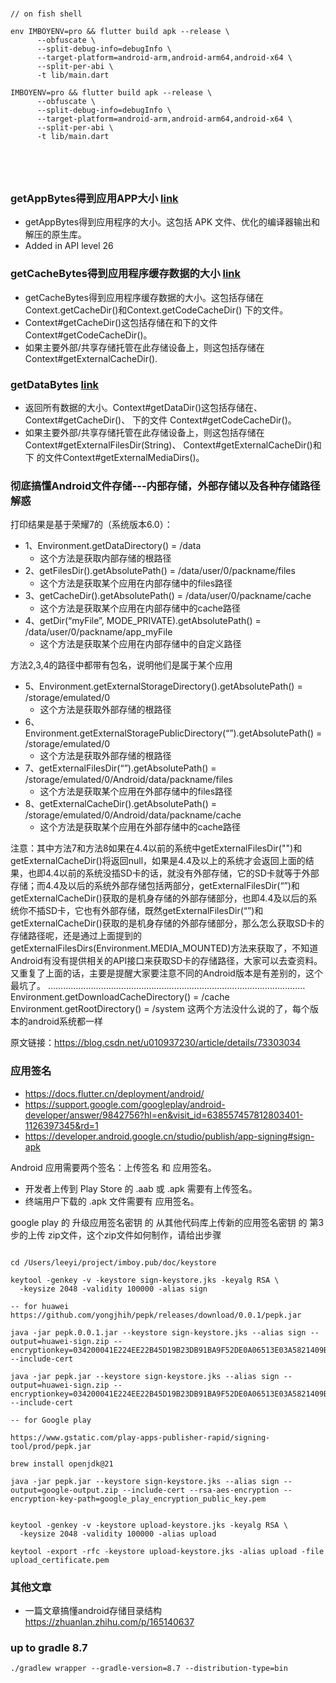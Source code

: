 
# 
```
// on fish shell

env IMBOYENV=pro && flutter build apk --release \
      --obfuscate \
      --split-debug-info=debugInfo \
      --target-platform=android-arm,android-arm64,android-x64 \
      --split-per-abi \
      -t lib/main.dart

IMBOYENV=pro && flutter build apk --release \
      --obfuscate \
      --split-debug-info=debugInfo \
      --target-platform=android-arm,android-arm64,android-x64 \
      --split-per-abi \
      -t lib/main.dart


    
      

```

### getAppBytes得到应用APP大小 [link](https://developer.android.com/reference/android/app/usage/StorageStats#getAppBytes())
* getAppBytes得到应用程序的大小。这包括 APK 文件、优化的编译器输出和解压的原生库。
* Added in API level 26

### getCacheBytes得到应用程序缓存数据的大小 [link](https://developer.android.com/reference/android/app/usage/StorageStats#getCacheBytes())
* getCacheBytes得到应用程序缓存数据的大小。这包括存储在Context.getCacheDir()和Context.getCodeCacheDir() 下的文件。
* Context#getCacheDir()这包括存储在和下的文件 Context#getCodeCacheDir()。
* 如果主要外部/共享存储托管在此存储设备上，则这包括存储在 Context#getExternalCacheDir().

### getDataBytes [link](https://developer.android.com/reference/android/app/usage/StorageStats#getDataBytes())
* 返回所有数据的大小。Context#getDataDir()这包括存储在、Context#getCacheDir()、 下的文件 Context#getCodeCacheDir()。
* 如果主要外部/共享存储托管在此存储设备上，则这包括存储在 Context#getExternalFilesDir(String)、 Context#getExternalCacheDir()和 下 的文件Context#getExternalMediaDirs()。
  
### 彻底搞懂Android文件存储---内部存储，外部存储以及各种存储路径解惑

打印结果是基于荣耀7的（系统版本6.0）：
* 1、Environment.getDataDirectory() = /data  
  * 这个方法是获取内部存储的根路径
* 2、getFilesDir().getAbsolutePath() = /data/user/0/packname/files 
  * 这个方法是获取某个应用在内部存储中的files路径
* 3、getCacheDir().getAbsolutePath() = /data/user/0/packname/cache 
  * 这个方法是获取某个应用在内部存储中的cache路径
* 4、getDir(“myFile”, MODE_PRIVATE).getAbsolutePath() = /data/user/0/packname/app_myFile 
  * 这个方法是获取某个应用在内部存储中的自定义路径

方法2,3,4的路径中都带有包名，说明他们是属于某个应用

* 5、Environment.getExternalStorageDirectory().getAbsolutePath() = /storage/emulated/0  
  * 这个方法是获取外部存储的根路径
* 6、Environment.getExternalStoragePublicDirectory(“”).getAbsolutePath() = /storage/emulated/0 
  * 这个方法是获取外部存储的根路径
* 7、getExternalFilesDir(“”).getAbsolutePath() = /storage/emulated/0/Android/data/packname/files
  * 这个方法是获取某个应用在外部存储中的files路径
* 8、getExternalCacheDir().getAbsolutePath() = /storage/emulated/0/Android/data/packname/cache
  * 这个方法是获取某个应用在外部存储中的cache路径
 
注意：其中方法7和方法8如果在4.4以前的系统中getExternalFilesDir("")和getExternalCacheDir()将返回null，如果是4.4及以上的系统才会返回上面的结果，也即4.4以前的系统没插SD卡的话，就没有外部存储，它的SD卡就等于外部存储；而4.4及以后的系统外部存储包括两部分，getExternalFilesDir(“”)和getExternalCacheDir()获取的是机身存储的外部存储部分，也即4.4及以后的系统你不插SD卡，它也有外部存储，既然getExternalFilesDir(“”)和getExternalCacheDir()获取的是机身存储的外部存储部分，那么怎么获取SD卡的存储路径呢，还是通过上面提到的getExternalFilesDirs(Environment.MEDIA_MOUNTED)方法来获取了，不知道Android有没有提供相关的API接口来获取SD卡的存储路径，大家可以去查资料。又重复了上面的话，主要是提醒大家要注意不同的Android版本是有差别的，这个最坑了。
    …………………………………………………………………………………………
    Environment.getDownloadCacheDirectory() = /cache
    Environment.getRootDirectory() = /system
这两个方法没什么说的了，每个版本的android系统都一样

原文链接：https://blog.csdn.net/u010937230/article/details/73303034


### 应用签名
* https://docs.flutter.cn/deployment/android/
* https://support.google.com/googleplay/android-developer/answer/9842756?hl=en&visit_id=638557457812803401-1126397345&rd=1
* https://developer.android.google.cn/studio/publish/app-signing#sign-apk

Android 应用需要两个签名：上传签名 和 应用签名。

* 开发者上传到 Play Store 的 .aab 或 .apk 需要有上传签名。
* 终端用户下载的 .apk 文件需要有 应用签名。

google play 的 升级应用签名密钥 的 从其他代码库上传新的应用签名密钥
 的 第3步的上传 zip文件，这个zip文件如何制作，请给出步骤
```

cd /Users/leeyi/project/imboy.pub/doc/keystore

keytool -genkey -v -keystore sign-keystore.jks -keyalg RSA \
  -keysize 2048 -validity 100000 -alias sign

-- for huawei
https://github.com/yongjhih/pepk/releases/download/0.0.1/pepk.jar

java -jar pepk.0.0.1.jar --keystore sign-keystore.jks --alias sign --output=huawei-sign.zip --encryptionkey=034200041E224EE22B45D19B23DB91BA9F52DE0A06513E03A5821409B34976FDEED6E0A47DBA48CC249DD93734A6C5D9A0F43461F9E140F278A5D2860846C2CF5D2C3C02 --include-cert

java -jar pepk.jar --keystore sign-keystore.jks --alias sign --output=huawei-sign.zip --encryptionkey=034200041E224EE22B45D19B23DB91BA9F52DE0A06513E03A5821409B34976FDEED6E0A47DBA48CC249DD93734A6C5D9A0F43461F9E140F278A5D2860846C2CF5D2C3C02 --include-cert

-- for Google play

https://www.gstatic.com/play-apps-publisher-rapid/signing-tool/prod/pepk.jar

brew install openjdk@21

java -jar pepk.jar --keystore sign-keystore.jks --alias sign --output=google-output.zip --include-cert --rsa-aes-encryption --encryption-key-path=google_play_encryption_public_key.pem


keytool -genkey -v -keystore upload-keystore.jks -keyalg RSA \
  -keysize 2048 -validity 100000 -alias upload

keytool -export -rfc -keystore upload-keystore.jks -alias upload -file upload_certificate.pem

```

### 其他文章
* 一篇文章搞懂android存储目录结构 https://zhuanlan.zhihu.com/p/165140637


### up to gradle 8.7

```
./gradlew wrapper --gradle-version=8.7 --distribution-type=bin

```
